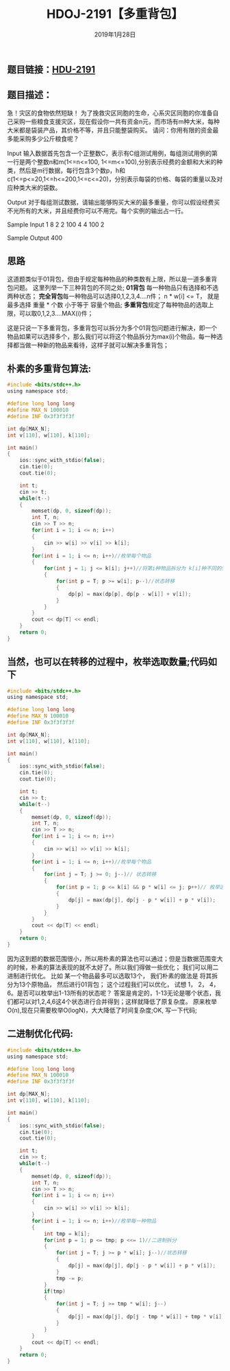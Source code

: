 ﻿---
title:  HDOJ-2191【多重背包】
date: 2019年1月28日
tags:  
    - 背包DP
categories: 动态规划
---

## **题目链接**：[HDU-2191][1]

## **题目描述**：
急！灾区的食物依然短缺！
为了挽救灾区同胞的生命，心系灾区同胞的你准备自己采购一些粮食支援灾区，现在假设你一共有资金n元，而市场有m种大米，每种大米都是袋装产品，其价格不等，并且只能整袋购买。
请问：你用有限的资金最多能采购多少公斤粮食呢？

<escape><!-- more --></escape>

Input
输入数据首先包含一个正整数C，表示有C组测试用例，每组测试用例的第一行是两个整数n和m(1<=n<=100, 1<=m<=100),分别表示经费的金额和大米的种类，然后是m行数据，每行包含3个数p，h和c(1<=p<=20,1<=h<=200,1<=c<=20)，分别表示每袋的价格、每袋的重量以及对应种类大米的袋数。
 

Output
对于每组测试数据，请输出能够购买大米的最多重量，你可以假设经费买不光所有的大米，并且经费你可以不用完。每个实例的输出占一行。
 

Sample Input
1
8 2
2 100 4
4 100 2
 

Sample Output
400

## **思路**
这道题类似于01背包，但由于规定每种物品的种类数有上限，所以是一道多重背包问题。
这里列举一下三种背包的不同之处;
**01背包** 每一种物品只有选择和不选两种状态；
**完全背包**每一种物品可以选择0,1,2,3,4....n件； n * w[i] <= T， 就是最多选择 重量 * 个数 小于等于 容量个物品;
**多重背包**规定了每种物品的选取上限，可以取0,1,2,3....MAX(i)件；

这是只说一下多重背包，多重背包可以拆分为多个01背包问题进行解决，即一个物品如果可以选择多个，那么我们可以将这个物品拆分为max(i)个物品，每一种选择都当做一种新的物品来看待，这样子就可以解决多重背包；

## **朴素的多重背包算法:**
``` c
#include <bits/stdc++.h>
using namespace std;

#define long long long
#define MAX_N 100010
#define INF 0x3f3f3f3f

int dp[MAX_N];
int v[110], w[110], k[110];

int main()
{
    ios::sync_with_stdio(false);
    cin.tie(0);
    cout.tie(0);

    int t;
    cin >> t;
    while(t--)
    {
        memset(dp, 0, sizeof(dp));
        int T, n;
        cin >> T >> n;
        for(int i = 1; i <= n; i++)
        {
            cin >> w[i] >> v[i] >> k[i];
        }
        for(int i = 1; i <= n; i++)//枚举每个物品
        {
            for(int j = 1; j <= k[i]; j++)//将第i种物品拆分为 k[i]种不同的物品
            {
                for(int p = T; p >= w[i]; p--)//状态转移
                {
                    dp[p] = max(dp[p], dp[p - w[i]] + v[i]);
                }
            }
        }
        cout << dp[T] << endl;
    }
    return 0;
}

```

## **当然，也可以在转移的过程中，枚举选取数量;代码如下**
```c
#include <bits/stdc++.h>
using namespace std;

#define long long long
#define MAX_N 100010
#define INF 0x3f3f3f3f

int dp[MAX_N];
int v[110], w[110], k[110];

int main()
{
    ios::sync_with_stdio(false);
    cin.tie(0);
    cout.tie(0);

    int t;
    cin >> t;
    while(t--)
    {
        memset(dp, 0, sizeof(dp));
        int T, n;
        cin >> T >> n;
        for(int i = 1; i <= n; i++)
        {
            cin >> w[i] >> v[i] >> k[i];
        }
        for(int i = 1; i <= n; i++)//枚举每个物品
        {
            for(int j = T; j >= 0; j--)// 状态转移
            {
                for(int p = 1; p <= k[i] && p * w[i] <= j; p++)// 枚举选择的数量
                {
                    dp[j] = max(dp[j], dp[j - p * w[i]] + p * v[i]);
                }
            }
        }
        cout << dp[T] << endl;
    }
    return 0;
}

```

因为这到题的数据范围很小，所以用朴素的算法也可以通过；但是当数据范围变大的时候，朴素的算法表现的就不太好了。所以我们得做一些优化；
我们可以用二进制进行优化。 比如 某一个物品最多可以选取13个， 我们朴素的做法是 将其拆分为13个原物品， 然后进行01背包； 这个过程我们可以优化， 试想 1， 2， 4， 6。是否可以枚举出1-13所有的状态呢？ 答案是肯定的，1-13无论是哪个状态，我们都可以对1,2,4,6这4个状态进行合并得到；这样就降低了原复杂度。 原来枚举O(n),现在只需要枚举O(logN)，大大降低了时间复杂度;OK, 写一下代码;

## **二进制优化代码:**
``` C
#include <bits/stdc++.h>
using namespace std;

#define long long long
#define MAX_N 100010
#define INF 0x3f3f3f3f

int dp[MAX_N];
int v[110], w[110], k[110];

int main()
{
    ios::sync_with_stdio(false);
    cin.tie(0);
    cout.tie(0);

    int t;
    cin >> t;
    while(t--)
    {
        memset(dp, 0, sizeof(dp));
        int T, n;
        cin >> T >> n;
        for(int i = 1; i <= n; i++)
        {
            cin >> w[i] >> v[i] >> k[i];
        }
        for(int i = 1; i <= n; i++)//枚举每一种物品
        {
            int tmp = k[i];
            for(int p = 1; p <= tmp; p <<= 1)//二进制拆分
            {
                for(int j = T; j >= p * w[i]; j--)//状态转移
                {
                    dp[j] = max(dp[j], dp[j - p * w[i]] + p * v[i]);
                }
                tmp -= p;
            }
            if(tmp)
            {
                for(int j = T; j >= tmp * w[i]; j--)
                {
                    dp[j] = max(dp[j], dp[j - tmp * w[i]] + tmp * v[i]);
                }
            }
        }
        cout << dp[T] << endl;
    }
    return 0;
}

```


  [1]: http://acm.hdu.edu.cn/showproblem.php?pid=2191